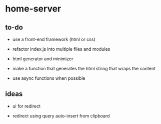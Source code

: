 # home-server

## to-do

* use a front-end framework (html or css)

* refactor index.js into multiple files and modules

* html generator and minimizer

* make a function that generates the html string that wraps the content

* use async functions when possible

## ideas

* ui for redirect

* redirect using query auto-insert from clipboard
